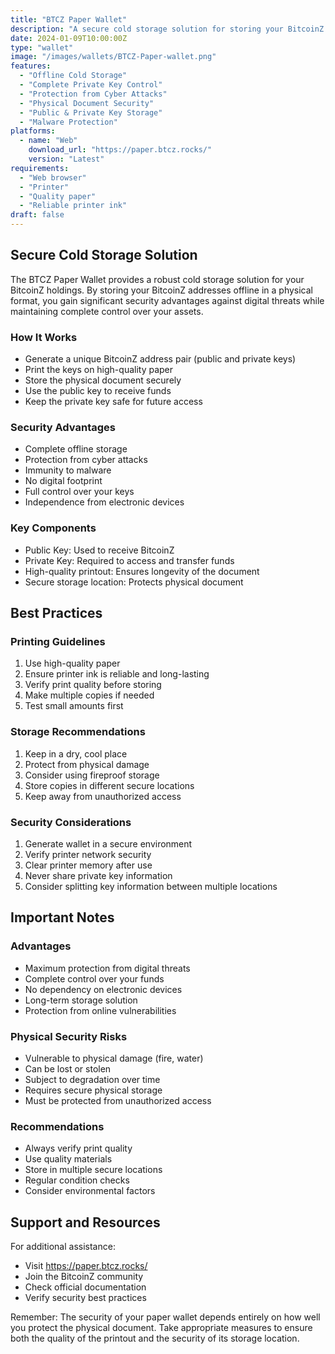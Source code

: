 ```yaml
---
title: "BTCZ Paper Wallet"
description: "A secure cold storage solution for storing your BitcoinZ offline as paper documents"
date: 2024-01-09T10:00:00Z
type: "wallet"
image: "/images/wallets/BTCZ-Paper-wallet.png"
features:
  - "Offline Cold Storage"
  - "Complete Private Key Control"
  - "Protection from Cyber Attacks"
  - "Physical Document Security"
  - "Public & Private Key Storage"
  - "Malware Protection"
platforms:
  - name: "Web"
    download_url: "https://paper.btcz.rocks/"
    version: "Latest"
requirements:
  - "Web browser"
  - "Printer"
  - "Quality paper"
  - "Reliable printer ink"
draft: false
---
```


## Secure Cold Storage Solution

The BTCZ Paper Wallet provides a robust cold storage solution for your BitcoinZ holdings. By storing your BitcoinZ addresses offline in a physical format, you gain significant security advantages against digital threats while maintaining complete control over your assets.

### How It Works
- Generate a unique BitcoinZ address pair (public and private keys)
- Print the keys on high-quality paper
- Store the physical document securely
- Use the public key to receive funds
- Keep the private key safe for future access

### Security Advantages
- Complete offline storage
- Protection from cyber attacks
- Immunity to malware
- No digital footprint
- Full control over your keys
- Independence from electronic devices

### Key Components
- Public Key: Used to receive BitcoinZ
- Private Key: Required to access and transfer funds
- High-quality printout: Ensures longevity of the document
- Secure storage location: Protects physical document

## Best Practices

### Printing Guidelines
1. Use high-quality paper
2. Ensure printer ink is reliable and long-lasting
3. Verify print quality before storing
4. Make multiple copies if needed
5. Test small amounts first

### Storage Recommendations
1. Keep in a dry, cool place
2. Protect from physical damage
3. Consider using fireproof storage
4. Store copies in different secure locations
5. Keep away from unauthorized access

### Security Considerations
1. Generate wallet in a secure environment
2. Verify printer network security
3. Clear printer memory after use
4. Never share private key information
5. Consider splitting key information between multiple locations

## Important Notes

### Advantages
- Maximum protection from digital threats
- Complete control over your funds
- No dependency on electronic devices
- Long-term storage solution
- Protection from online vulnerabilities

### Physical Security Risks
- Vulnerable to physical damage (fire, water)
- Can be lost or stolen
- Subject to degradation over time
- Requires secure physical storage
- Must be protected from unauthorized access

### Recommendations
- Always verify print quality
- Use quality materials
- Store in multiple secure locations
- Regular condition checks
- Consider environmental factors

## Support and Resources

For additional assistance:
- Visit https://paper.btcz.rocks/
- Join the BitcoinZ community
- Check official documentation
- Verify security best practices

Remember: The security of your paper wallet depends entirely on how well you protect the physical document. Take appropriate measures to ensure both the quality of the printout and the security of its storage location.